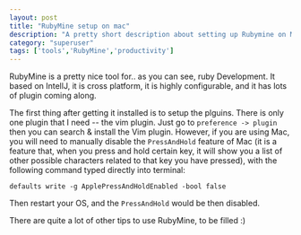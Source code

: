 ```yaml
---
layout: post
title: "RubyMine setup on mac"
description: "A pretty short description about setting up Rubymine on Mac"
category: "superuser"
tags: ['tools','RubyMine','productivity']
---
```


RubyMine is a pretty nice tool for.. as you can see, ruby Development. It based
on IntellJ, it is cross platform, it is highly configurable, and it has lots of
plugin coming along.


The first thing after getting it installed is to setup the plguins. There is
only one plugin that I need -- the vim plugin. Just go to `preference -> plugin`
then you can search & install the Vim plugin. However, if you are using Mac, you
will need to manually disable the `PressAndHold` feature of Mac (it is a feature
that, when you press and hold certain key, it will show you a list of other
possible characters related to that key you have pressed), with the following
command typed directly into terminal:

    defaults write -g ApplePressAndHoldEnabled -bool false

Then restart your OS, and the `PressAndHold` would be then disabled.


There are quite a lot of other tips to use RubyMine, to be filled :)
